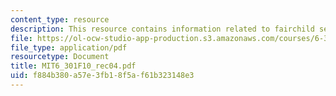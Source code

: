 ```yaml
---
content_type: resource
description: This resource contains information related to fairchild semiconductor.
file: https://ol-ocw-studio-app-production.s3.amazonaws.com/courses/6-301-solid-state-circuits-fall-2010/f884b380a57e3fb18f5af61b323148e3_MIT6_301F10_rec04.pdf
file_type: application/pdf
resourcetype: Document
title: MIT6_301F10_rec04.pdf
uid: f884b380-a57e-3fb1-8f5a-f61b323148e3
---
```

